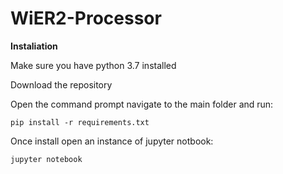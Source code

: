 # WiER2-Processor

**Instaliation**

Make sure you have python 3.7 installed

Download the repository

Open the command prompt navigate to the main folder and run:

```console
pip install -r requirements.txt
```

Once install open an instance of jupyter notbook:

```console
jupyter notebook
```

